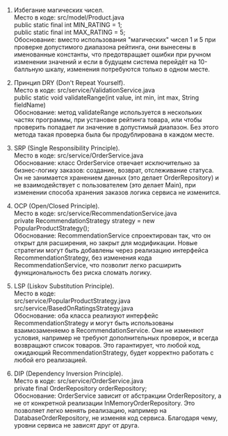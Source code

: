 1. Избегание магических чисел.   
Место в коде: src/model/Product.java   
public static final int MIN_RATING = 1;   
public static final int MAX_RATING = 5;   
Обоснование: вместо использования "магических" чисел 1 и 5 при проверке допустимого диапазона рейтинга, они вынесены в именованные константы, что предотвращает ошибки при ручном изменении значений и если в будущем система перейдёт на 10-балльную шкалу, изменения потребуются только в одном месте.   


2. Принцип DRY (Don't Repeat Yourself).   
Место в коде: src/service/ValidationService.java   
public static void validateRange(int value, int min, int max, String fieldName)   
Обоснование: метод validateRange используется в нескольких частях программы, при установке рейтинга товара, или чтобы проверить попадает ли значение в допустимый диапазон. Без этого метода такая проверка была бы продублирована в каждом месте.


3. SRP (Single Responsibility Principle).   
Место в коде: src/service/OrderService.java   
Обоснование: класс OrderService отвечает исключительно за бизнес-логику заказов: создание, возврат, отслеживание статуса. Он не занимается хранением данных (это делает OrderRepository) и не взаимодействует с пользователем (это делает Main), при изменении способа хранения заказов логика сервиса не изменится.


4. OCP (Open/Closed Principle).   
Место в коде: src/service/RecommendationService.java   
private RecommendationStrategy strategy = new PopularProductStrategy();   
Обоснование: RecommendationService спроектирован так, что он открыт для расширения, но закрыт для модификации. Новые стратегии могут быть добавлены через реализацию интерфейса RecommendationStrategy, без изменения кода RecommendationService, что позволит легко расширить функциональность без риска сломать логику.


5. LSP (Liskov Substitution Principle).   
Место в коде:   
src/service/PopularProductStrategy.java   
src/service/BasedOnRatingsStrategy.java   
Обоснование: оба класса реализуют интерфейс RecommendationStrategy и могут быть использованы взаимозаменяемо в RecommendationService. Они не изменяют условия, например не требуют дополнительных проверок, и всегда возвращают список товаров. Это гарантирует, что любой код, ожидающий RecommendationStrategy, будет корректно работать с любой его реализацией.


6. DIP (Dependency Inversion Principle).   
Место в коде: src/service/OrderService.java   
private final OrderRepository orderRepository;   
Обоснование: OrderService зависит от абстракции OrderRepository, а не от конкретной реализации InMemoryOrderRepository. Это позволяет легко менять реализацию, например на DatabaseOrderRepository, не изменяя код сервиса. Благодаря чему, уровни сервиса не зависят друг от друга.